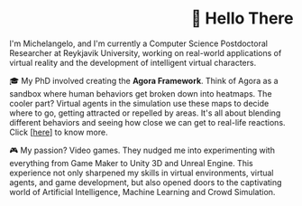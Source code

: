<h1 align="right">👋 Hello There</h1>
<!-- <blockquote align="right"><h3>General Kenobi.</h3></blockquote> -->

I'm Michelangelo, and I'm currently a Computer Science Postdoctoral Researcher at Reykjavik University, working on real-world applications of virtual reality and the development of intelligent virtual characters.

🎓 My PhD involved creating the **Agora Framework**. Think of Agora as a sandbox where human behaviors get broken down into heatmaps. The cooler part? Virtual agents in the simulation use these maps to decide where to go, getting attracted or repelled by areas. It's all about blending different behaviors and seeing how close we can get to real-life reactions. Click [[here](https://www.bit.ly/mdiamanti_phd_dissertation)] to know more.

🎮 My passion? Video games. They nudged me into experimenting with everything from Game Maker to Unity 3D and Unreal Engine. This experience not only sharpened my skills in virtual environments, virtual agents, and game development, but also opened doors to the captivating world of Artificial Intelligence, Machine Learning and Crowd Simulation.




<!--
**MichelangeloDiamanti/MichelangeloDiamanti** is a ✨ _special_ ✨ repository because its `README.md` (this file) appears on your GitHub profile.

Here are some ideas to get you started:

- 🔭 I’m currently working on ...
- 🌱 I’m currently learning ...
- 👯 I’m looking to collaborate on ...
- 🤔 I’m looking for help with ...
- 💬 Ask me about ...
- 📫 How to reach me: ...
- 😄 Pronouns: ...
- ⚡ Fun fact: ...
-->
